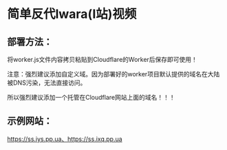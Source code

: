# 简单反代Iwara(I站)视频

## 部署方法：

将worker.js文件内容拷贝粘贴到Cloudflare的Worker后保存即可使用！

注意：强烈建议添加自定义域。因为部署好的worker项目默认提供的域名在大陆被DNS污染，无法直接访问。

所以强烈建议添加一个托管在Cloudflare网站上面的域名！！！

## 示例网站：

https://ss.iys.pp.ua、https://ss.ixq.pp.ua